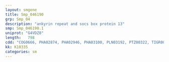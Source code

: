 ```yaml
---
layout: smgene
title: Smp_046190
grp: Smp_04
description: "ankyrin repeat and socs box protein 13"
smp: Smp_046190.1
uniprot: "G4VDZ8"
length:   798
cdd: "COG0666, PHA02874, PHA02946, PHA03100, PLN03192, PTZ00322, TIGR00870, cd00204, cd03716, cl02529, cl02533, pfam00023, pfam07525, pfam12796, pfam13857, smart00969"
kk: K10335
categories: sm
---
```

